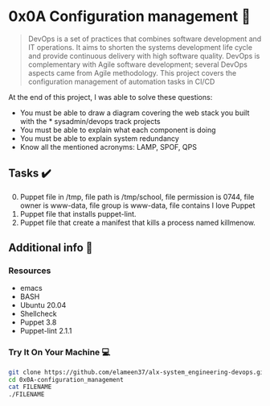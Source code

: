 # 0x0A Configuration management :wrench:

> DevOps is a set of practices that combines software development and IT operations. It aims to shorten the systems development life cycle and provide continuous delivery with high software quality. DevOps is complementary with Agile software development; several DevOps aspects came from Agile methodology. This project covers the configuration management of automation tasks in CI/CD

At the end of this project, I was able to solve these questions:

* You must be able to draw a diagram covering the web stack you built with the * sysadmin/devops track projects
* You must be able to explain what each component is doing
* You must be able to explain system redundancy
* Know all the mentioned acronyms: LAMP, SPOF, QPS


## Tasks :heavy_check_mark:

0. Puppet file in /tmp, file path is /tmp/school, file permission is 0744, file owner is www-data, file group is www-data, file contains I love Puppet
1. Puppet file that installs puppet-lint.
2. Puppet file that create a manifest that kills a process named killmenow.



## Additional info :construction:
### Resources

- emacs
- BASH
- Ubuntu 20.04 
- Shellcheck
- Puppet 3.8
- Puppet-lint 2.1.1


### Try It On Your Machine :computer:
```bash
git clone https://github.com/elameen37/alx-system_engineering-devops.git
cd 0x0A-configuration_management
cat FILENAME
./FILENAME
```
